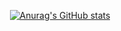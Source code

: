 

<div align=center>

[![Anurag's GitHub stats](https://github-readme-stats.vercel.app/api?username=devTaemin&count_private=true&show_icons=true&theme=react)](https://github.com/anuraghazra/github-readme-stats)
</div>

<!--
### Hi there 👋
-->
<!--
**devTaemin/devTaemin** is a ✨ _special_ ✨ repository because its `README.md` (this file) appears on your GitHub profile.

Here are some ideas to get you started:

- 🔭 I’m currently working on ...
- 🌱 I’m currently learning ...
- 👯 I’m looking to collaborate on ...
- 🤔 I’m looking for help with ...
- 💬 Ask me about ...
- 📫 How to reach me: ...
- 😄 Pronouns: ...
- ⚡ Fun fact: ...
-->
